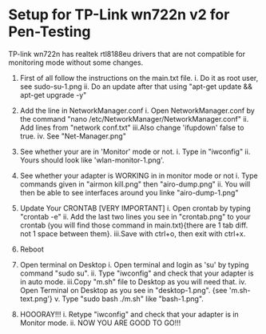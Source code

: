 # Setup for TP-Link wn722n v2 for Pen-Testing

TP-link wn722n has realtek rtl8188eu drivers that are not compatible for monitoring mode without some changes.

1. First of all follow the instructions on the main.txt file.
    i.  Do it as root user, see sudo-su-1.png
    ii. Do an update after that using "apt-get update && apt-get upgrade -y" 

2. Add the line in NetworkManager.conf 
    i.  Open NetworkManager.conf by the command "nano /etc/NetworkManager/NetworkManager.conf"
    ii. Add lines from "network conf.txt" 
    iii.Also change 'ifupdown' false to true.
    iv. See "Net-Manager.png"
   
3. See whether your are in 'Monitor' mode or not.
    i.  Type in "iwconfig"
    ii. Yours should look like 'wlan-monitor-1.png'.

4.  See whether your adapter is WORKING in in monitor mode or not
    i.  Type commands given in "airmon kill.png" then "airo-dump.png"
    ii. You will then be able to see interfaces around you linke "airo-dump-1.png"
    
5.  Update Your CRONTAB [VERY IMPORTANT]
    i.  Open crontab by typing "crontab -e"
    ii. Add the last two lines you see in "crontab.png" to your crontab (you will find those command in main.txt){there are 1 tab diff. not 1 space between them}.
    iii.Save with ctrl+o, then exit with ctrl+x.
    
6.  Reboot

7.  Open terminal on Desktop 
    i.  Open terminal and login as 'su' by typing command "sudo su".
    ii. Type "iwconfig" and check that your adapter is in auto mode.
    iii.Copy "m.sh" file to Desktop as you will need that.
    iv. Open Terminal on Desktop as you see in "desktop-1.png". {see 'm.sh-text.png'}
    v.  Type "sudo bash ./m.sh" like "bash-1.png".
   
8. HOOORAY!!! 
    i.  Retype "iwconfig" and check that your adapter is in Monitor mode.
    ii. NOW YOU ARE GOOD TO GO!!!






